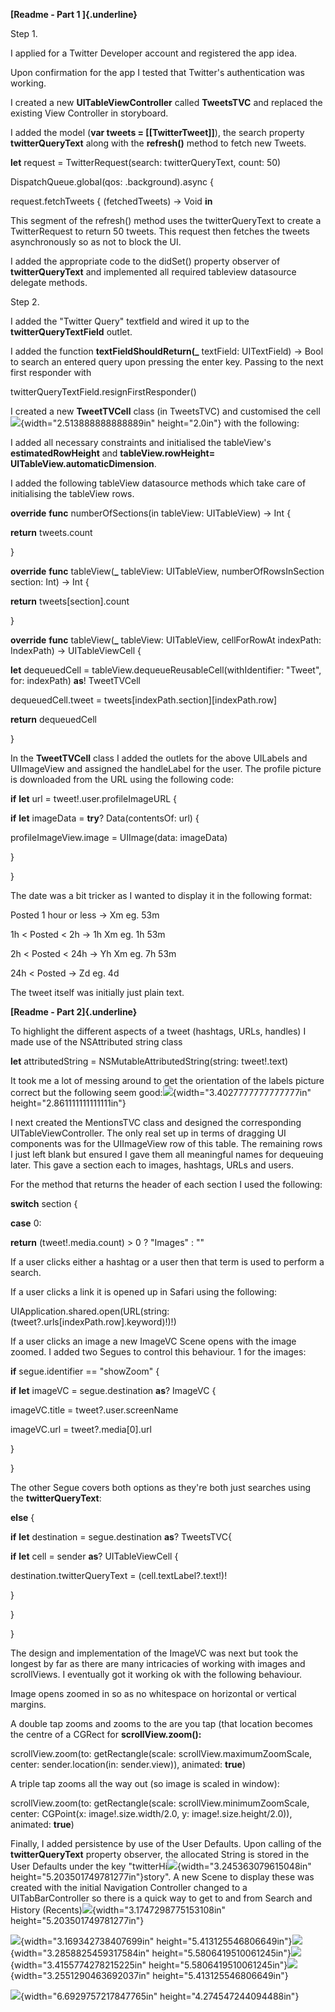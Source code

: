 **[Readme - Part 1 ]{.underline}**

Step 1.

I applied for a Twitter Developer account and registered the app idea.

Upon confirmation for the app I tested that Twitter's authentication was working.

I created a new **UITableViewController** called **TweetsTVC** and replaced the existing View Controller in storyboard.

I added the model (**var tweets = \[\[TwitterTweet\]\]**), the search property **twitterQueryText** along with the **refresh()** method to fetch new Tweets.

**let** request = TwitterRequest(search: twitterQueryText, count: 50)

DispatchQueue.global(qos: .background).async {

request.fetchTweets { (fetchedTweets) -\> Void **in**

This segment of the refresh() method uses the twitterQueryText to create a TwitterRequest to return 50 tweets. This request then fetches the tweets asynchronously so as not to block the UI.

I added the appropriate code to the didSet() property observer of **twitterQueryText** and implemented all required tableview datasource delegate methods.

Step 2.

I added the "Twitter Query" textfield and wired it up to the **twitterQueryTextField** outlet.

I added the function **textFieldShouldReturn(\_** textField: UITextField) -\> Bool to search an entered query upon pressing the enter key. Passing to the next first responder with

twitterQueryTextField.resignFirstResponder()

I created a new **TweetTVCell** class (in TweetsTVC) and customised the cell![](images/media/image1.png){width="2.513888888888889in" height="2.0in"} with the following:

I added all necessary constraints and initialised the tableView's **estimatedRowHeight** and **tableView.rowHeight= UITableView.automaticDimension**.

I added the following tableView datasource methods which take care of initialising the tableView rows.

**override** **func** numberOfSections(in tableView: UITableView) -\> Int {

**return** tweets.count

}

**override** **func** tableView(**\_** tableView: UITableView, numberOfRowsInSection section: Int) -\> Int {

**return** tweets\[section\].count

}

**override** **func** tableView(**\_** tableView: UITableView, cellForRowAt indexPath: IndexPath) -\> UITableViewCell {

**let** dequeuedCell = tableView.dequeueReusableCell(withIdentifier: \"Tweet\", for: indexPath) **as**! TweetTVCell

dequeuedCell.tweet = tweets\[indexPath.section\]\[indexPath.row\]

**return** dequeuedCell

}

In the **TweetTVCell** class I added the outlets for the above UILabels and UIImageView and assigned the handleLabel for the user. The profile picture is downloaded from the URL using the following code:

**if** **let** url = tweet!.user.profileImageURL {

**if** **let** imageData = **try**? Data(contentsOf: url) {

profileImageView.image = UIImage(data: imageData)

}

}

The date was a bit tricker as I wanted to display it in the following format:

Posted 1 hour or less -\> Xm eg. 53m

1h \< Posted \< 2h -\> 1h Xm eg. 1h 53m

2h \< Posted \< 24h -\> Yh Xm eg. 7h 53m

24h \< Posted -\> Zd eg. 4d

The tweet itself was initially just plain text.

**[Readme - Part 2]{.underline}**

To highlight the different aspects of a tweet (hashtags, URLs, handles) I made use of the NSAttributed string class

**let** attributedString = NSMutableAttributedString(string: tweet!.text)

It took me a lot of messing around to get the orientation of the labels picture correct but the following seem good:![](images/media/image2.png){width="3.4027777777777777in" height="2.861111111111111in"}

I next created the MentionsTVC class and designed the corresponding UITableViewController. The only real set up in terms of dragging UI components was for the UIImageView row of this table. The remaining rows I just left blank but ensured I gave them all meaningful names for dequeuing later. This gave a section each to images, hashtags, URLs and users.

For the method that returns the header of each section I used the following:

**switch** section {

**case** 0:

**return** (tweet!.media.count) \> 0 ? \"Images\" : ""

If a user clicks either a hashtag or a user then that term is used to perform a search.

If a user clicks a link it is opened up in Safari using the following:

UIApplication.shared.open(URL(string: (tweet?.urls\[indexPath.row\].keyword)!)!)

If a user clicks an image a new ImageVC Scene opens with the image zoomed. I added two Segues to control this behaviour. 1 for the images:

**if** segue.identifier == \"showZoom\" {

**if** **let** imageVC = segue.destination **as**? ImageVC {

imageVC.title = tweet?.user.screenName

imageVC.url = tweet?.media\[0\].url

}

}

The other Segue covers both options as they're both just searches using the **twitterQueryText**:

**else** {

**if** **let** destination = segue.destination **as**? TweetsTVC{

**if** **let** cell = sender **as**? UITableViewCell {

destination.twitterQueryText = (cell.textLabel?.text!)!

}

}

}

The design and implementation of the ImageVC was next but took the longest by far as there are many intricacies of working with images and scrollViews. I eventually got it working ok with the following behaviour.

Image opens zoomed in so as no whitespace on horizontal or vertical margins.

A double tap zooms and zooms to the are you tap (that location becomes the centre of a CGRect for **scrollView.zoom():**

scrollView.zoom(to: getRectangle(scale: scrollView.maximumZoomScale, center: sender.location(in: sender.view)), animated: **true**)

A triple tap zooms all the way out (so image is scaled in window):

scrollView.zoom(to: getRectangle(scale: scrollView.minimumZoomScale, center: CGPoint(x: image!.size.width/2.0, y: image!.size.height/2.0)), animated: **true**)

Finally, I added persistence by use of the User Defaults. Upon calling of the **twitterQueryText** property observer, the allocated String is stored in the User Defaults under the key "twitterHi![](images/media/image3.png){width="3.245363079615048in" height="5.203501749781277in"}story". A new Scene to display these was created with the initial Navigation Controller changed to a UITabBarController so there is a quick way to get to and from Search and History (Recents)![](images/media/image4.png){width="3.1747298775153108in" height="5.203501749781277in"}

![](images/media/image5.png){width="3.169342738407699in" height="5.413125546806649in"}![](images/media/image6.png){width="3.2858825459317584in" height="5.5806419510061245in"}![](images/media/image7.png){width="3.4155774278215225in" height="5.5806419510061245in"}![](images/media/image8.png){width="3.2551290463692037in" height="5.413125546806649in"}

![](images/media/image9.png){width="6.6929757217847765in" height="4.274547244094488in"}

